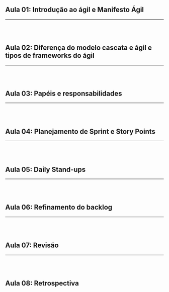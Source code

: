 ## Aula 01: Introdução ao ágil e Manifesto Ágil

---

<br><br>
<div style="page-break-after: always;"></div>

## Aula 02: Diferença do modelo cascata e ágil e tipos de frameworks do ágil


---

<br><br>
<div style="page-break-after: always;"></div>

## Aula 03: Papéis e responsabilidades

---

<br><br>
<div style="page-break-after: always;"></div>

## Aula 04: Planejamento de Sprint e Story Points

---

<br><br>
<div style="page-break-after: always;"></div>

## Aula 05: Daily Stand-ups

---

<br><br>
<div style="page-break-after: always;"></div>

## Aula 06: Refinamento do backlog

---

<br><br>
<div style="page-break-after: always;"></div>

## Aula 07: Revisão

---

<br><br>
<div style="page-break-after: always;"></div>

## Aula 08: Retrospectiva